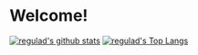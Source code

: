 # Welcome!

[![regulad's github stats](https://github-readme-stats.vercel.app/api?username=regulad&show_icons=true&theme=dark)](https://github.com/anuraghazra/github-readme-stats)
[![regulad's Top Langs](https://github-readme-stats.vercel.app/api/top-langs/?username=regulad&layout=compact&theme=dark)](https://github.com/anuraghazra/github-readme-stats)
